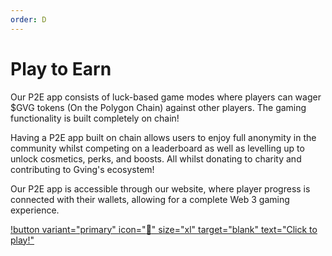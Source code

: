 ```yaml
---
order: D
---
```

# Play to Earn

Our P2E app consists of luck-based game modes where players can wager $GVG tokens (On the Polygon Chain) against other players. The gaming functionality is built completely on chain!

Having a P2E app built on chain allows users to enjoy full anonymity in the community whilst competing on a leaderboard as well as levelling up to unlock cosmetics, perks, and boosts. All whilst donating to charity and contributing to Gving's ecosystem!

Our P2E app is accessible through our website, where player progress is connected with their wallets, allowing for a complete Web 3 gaming experience.

[!button variant="primary" icon=":rocket:" size="xl" target="blank" text="Click to play!"](https://app.gving.com)